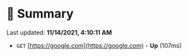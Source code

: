 # 📖 Summary
Last updated: **11/14/2021, 4:10:11 AM**

- `GET` [https://google.com](https://google.com) - **Up** (107ms)
